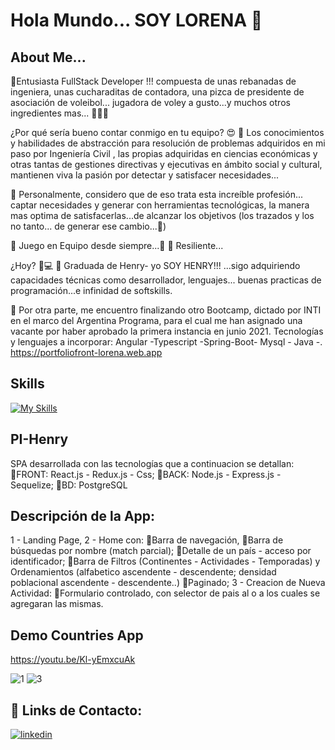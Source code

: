 
  # Hola Mundo... SOY LORENA 🙌


  ## About Me...

 📌Entusiasta  FullStack Developer !!! compuesta de unas rebanadas de ingeniera, unas cucharaditas 
    de contadora, una pizca de presidente de asociación de voleibol...  jugadora de voley a gusto...y muchos 
    otros ingredientes mas... 🙋‍♀️😉

   ¿Por qué sería bueno contar conmigo en tu equipo? 😍
📌 Los conocimientos y habilidades de abstracción para resolución de problemas adquiridos  en mi paso 
    por Ingeniería Civil , las propias adquiridas en ciencias económicas y otras tantas de gestiones directivas 
    y ejecutivas en ámbito social y cultural,  mantienen viva la pasión por detectar y satisfacer necesidades...

📌 Personalmente, considero que de eso trata esta increíble profesión... captar necesidades y generar con 
    herramientas tecnológicas, la manera mas optima de satisfacerlas...de alcanzar los objetivos (los trazados y los no tanto... de generar ese cambio...🤭)

📌 Juego en Equipo desde siempre...🙌
📌 Resiliente...


 ¿Hoy? 📲💻
📌 Graduada de Henry- yo SOY HENRY!!! ...sigo adquiriendo capacidades 
   técnicas como desarrollador, lenguajes... buenas practicas de programación...e infinidad 
   de softskills.

📌 Por otra parte, me encuentro finalizando otro Bootcamp, dictado por INTI en el marco del Argentina 
    Programa, para el cual me han asignado una vacante por haber aprobado la primera instancia en junio 
    2021. Tecnologías y lenguajes a incorporar: Angular -Typescript -Spring-Boot- Mysql - Java -.
    https://portfoliofront-lorena.web.app


 ## Skills
 
 [![My Skills](https://skills.thijs.gg/icons?i=js,ts,java,html,css,react,redux,express,seuelize,angular,mongodb,postgres,nodejs,mysql,spring,git,figma)](https://skills.thijs.gg)


 ## PI-Henry
 SPA desarrollada con las tecnologías que a continuacion se detallan:
🔹FRONT: React.js - Redux.js - Css;
🔹BACK: Node.js - Express.js - Sequelize;
🔹BD: PostgreSQL

## Descripción de la App:
1 - Landing Page,
2 - Home con:
        🔹Barra de navegación,
        🔹Barra de búsquedas por nombre (match parcial);
        🔹Detalle de un país - acceso por identificador;
        🔹Barra de Filtros (Continentes - Actividades - Temporadas) y    Ordenamientos (alfabetico ascendente - descendente; densidad poblacional ascendente  - descendente..)
        🔹Paginado;
3 - Creacion de Nueva Actividad:
        🔹Formulario controlado, con selector de pais al o a los cuales se agregaran las mismas.
         
## Demo Countries App

https://youtu.be/Kl-yEmxcuAk

![1](https://user-images.githubusercontent.com/86624472/145938350-b6939d65-1c73-40e9-bd4f-29156b4c4bb0.png)
![3](https://user-images.githubusercontent.com/86624472/145938414-96898a3e-58e5-4200-8216-c87e1a9e2db9.png)

## 🔗 Links de Contacto:
[![linkedin](https://img.shields.io/badge/linkedin-0A66C2?style=for-the-badge&logo=linkedin&logoColor=white)](https://www.linkedin.com/in/lorena-de-armas/)

  


